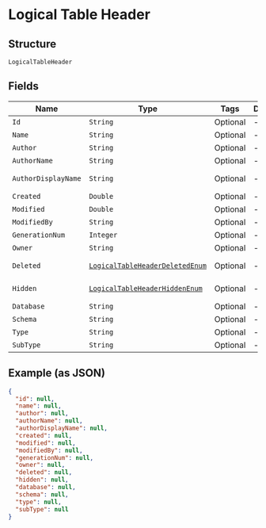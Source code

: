 
# Logical Table Header

## Structure

`LogicalTableHeader`

## Fields

| Name | Type | Tags | Description | Getter | Setter |
|  --- | --- | --- | --- | --- | --- |
| `Id` | `String` | Optional | - | String getId() | setId(String id) |
| `Name` | `String` | Optional | - | String getName() | setName(String name) |
| `Author` | `String` | Optional | - | String getAuthor() | setAuthor(String author) |
| `AuthorName` | `String` | Optional | - | String getAuthorName() | setAuthorName(String authorName) |
| `AuthorDisplayName` | `String` | Optional | - | String getAuthorDisplayName() | setAuthorDisplayName(String authorDisplayName) |
| `Created` | `Double` | Optional | - | Double getCreated() | setCreated(Double created) |
| `Modified` | `Double` | Optional | - | Double getModified() | setModified(Double modified) |
| `ModifiedBy` | `String` | Optional | - | String getModifiedBy() | setModifiedBy(String modifiedBy) |
| `GenerationNum` | `Integer` | Optional | - | Integer getGenerationNum() | setGenerationNum(Integer generationNum) |
| `Owner` | `String` | Optional | - | String getOwner() | setOwner(String owner) |
| `Deleted` | [`LogicalTableHeaderDeletedEnum`](../../doc/models/logical-table-header-deleted-enum.md) | Optional | - | LogicalTableHeaderDeletedEnum getDeleted() | setDeleted(LogicalTableHeaderDeletedEnum deleted) |
| `Hidden` | [`LogicalTableHeaderHiddenEnum`](../../doc/models/logical-table-header-hidden-enum.md) | Optional | - | LogicalTableHeaderHiddenEnum getHidden() | setHidden(LogicalTableHeaderHiddenEnum hidden) |
| `Database` | `String` | Optional | - | String getDatabase() | setDatabase(String database) |
| `Schema` | `String` | Optional | - | String getSchema() | setSchema(String schema) |
| `Type` | `String` | Optional | - | String getType() | setType(String type) |
| `SubType` | `String` | Optional | - | String getSubType() | setSubType(String subType) |

## Example (as JSON)

```json
{
  "id": null,
  "name": null,
  "author": null,
  "authorName": null,
  "authorDisplayName": null,
  "created": null,
  "modified": null,
  "modifiedBy": null,
  "generationNum": null,
  "owner": null,
  "deleted": null,
  "hidden": null,
  "database": null,
  "schema": null,
  "type": null,
  "subType": null
}
```

